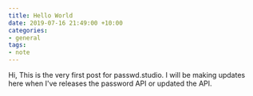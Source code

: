 ```yaml
---
title: Hello World
date: 2019-07-16 21:49:00 +10:00
categories:
- general
tags:
- note
---
```


Hi, This is the very first post for passwd.studio. 
I will be making updates here when I've releases the password API or updated the API.